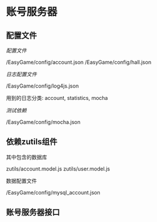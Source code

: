 账号服务器
===

## 配置文件

*配置文件*

/EasyGame/config/account.json
/EasyGame/config/hall.json

*日志配置文件*

/EasyGame/config/log4js.json

用到的日志分类: account, statistics, mocha

*测试依赖*

/EasyGame/config/mocha.json


## 依赖zutils组件

其中包含的数据库

zutils/account.model.js
zutils/user.model.js

数据配置文件

/EasyGame/config/mysql_account.json



## 账号服务器接口

